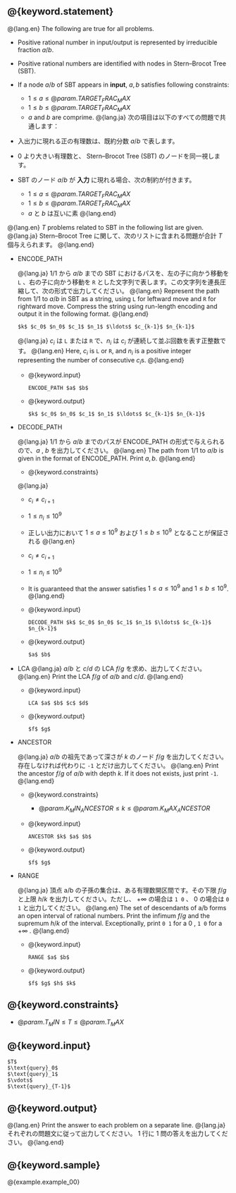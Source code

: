 ## @{keyword.statement}

@{lang.en}
The following are true for all problems.

- Positive rational number in input/output is represented by irreducible fraction $a/b$.
- Positive rational numbers are identified with nodes in Stern–Brocot Tree (SBT). 
- If a node $a/b$ of SBT appears in **input**, $a, b$ satisfies following constraints:
  - $1\leq a \leq @{param.TARGET_FRAC_MAX}$
  - $1\leq b \leq @{param.TARGET_FRAC_MAX}$
  - $a$ and $b$ are comprime.
@{lang.ja}
次の項目は以下のすべての問題で共通します：

- 入出力に現れる正の有理数は、既約分数 $a/b$ で表します。
- $0$ より大きい有理数と、 Stern–Brocot Tree (SBT) のノードを同一視します。
- SBT のノード $a/b$ が **入力** に現れる場合、次の制約が付きます。
  - $1\leq a \leq @{param.TARGET_FRAC_MAX}$
  - $1\leq b \leq @{param.TARGET_FRAC_MAX}$
  - $a$ と $b$ は互いに素
@{lang.end}

@{lang.en}
$T$ problems related to SBT in the following list are given. 
@{lang.ja}
Stern–Brocot Tree に関して、次のリストに含まれる問題が合計 $T$ 個与えられます。
@{lang.end}

- ENCODE_PATH

  @{lang.ja}
  $1/1$ から $a/b$ までの SBT におけるパスを、左の子に向かう移動を `L` 、右の子に向かう移動を `R` とした文字列で表します。この文字列を連長圧縮して、次の形式で出力してください。
  @{lang.en}
  Represent the path from $1/1$ to $a/b$ in SBT as a string, using `L` for leftward move and `R` for rightward move. 
  Compress the string using run-length encoding and output it in the following format.
  @{lang.end}
  ```
  $k$ $c_0$ $n_0$ $c_1$ $n_1$ $\ldots$ $c_{k-1}$ $n_{k-1}$
  ```

  @{lang.ja}
  $c_i$ は `L` または `R` で、$n_i$ は $c_i$ が連続して並ぶ回数を表す正整数です。
  @{lang.en}
  Here, $c_i$ is `L` or `R`, and $n_i$ is a positive integer representing the number of consecutive $c_i$s. 
  @{lang.end}

  - @{keyword.input}
    ```
    ENCODE_PATH $a$ $b$
    ```

  - @{keyword.output}
    ```
    $k$ $c_0$ $n_0$ $c_1$ $n_1$ $\ldots$ $c_{k-1}$ $n_{k-1}$
    ``` 
  
- DECODE_PATH

  @{lang.ja}
  $1/1$ から $a/b$ までのパスが ENCODE_PATH の形式で与えられるので、$a$ , $b$ を出力してください。 
  @{lang.en}
  The path from $1/1$ to $a/b$ is given in the format of ENCODE_PATH. 
  Print $a, b$. 
  @{lang.end}

  - @{keyword.constraints}

  @{lang.ja}
    - $c_i\neq c_{i+1}$
    - $1\leq n_i\leq 10^9$
    - 正しい出力において $1\leq a\leq 10^9$ および $1\leq b\leq 10^9$ となることが保証される
  @{lang.en}
    - $c_i\neq c_{i+1}$
    - $1\leq n_i\leq 10^9$
    - It is guaranteed that the answer satisfies $1\leq a\leq 10^9$ and $1\leq b\leq 10^9$.
  @{lang.end}

  - @{keyword.input}
    ```
    DECODE_PATH $k$ $c_0$ $n_0$ $c_1$ $n_1$ $\ldots$ $c_{k-1}$ $n_{k-1}$
    ```

  - @{keyword.output}
    ```
    $a$ $b$
    ``` 

- LCA
  @{lang.ja}
  $a/b$ と $c/d$ の LCA $f/g$ を求め、出力してください。
  @{lang.en}
  Print the LCA $f/g$ of $a/b$ and $c/d$.
  @{lang.end}

  - @{keyword.input}
    ```
    LCA $a$ $b$ $c$ $d$
    ```

  - @{keyword.output}
    ```
    $f$ $g$
    ``` 

- ANCESTOR

  @{lang.ja}
  $a/b$ の祖先であって深さが $k$ のノード $f/g$ を出力してください。存在しなければ代わりに `-1` とだけ出力してください。
  @{lang.en}
  Print the ancestor $f/g$ of $a/b$ with depth $k$. If it does not exists, just print `-1`.
  @{lang.end}

  - @{keyword.constraints}
  
    - $@{param.K_MIN_ANCESTOR} \leq k\leq @{param.K_MAX_ANCESTOR}$

  - @{keyword.input}
    ```
    ANCESTOR $k$ $a$ $b$
    ```

  - @{keyword.output}

    ```
    $f$ $g$
    ```

- RANGE

  @{lang.ja}
  頂点 a/b の子孫の集合は、ある有理数開区間です。その下限 $f/g$ と上限 $h/k$ を出力してください。ただし、 $+\infty$ の場合は `1 0` 、 $0$ の場合は `0 1` と出力してください。
  @{lang.en}
  The set of descendants of a/b forms an open interval of rational numbers. 
  Print the infimum $f/g$ and the supremum $h/k$ of the interval. 
  Exceptionally, print `0 1` for a $0$ , `1 0` for a $+\infty$ .
  @{lang.end}

  - @{keyword.input}

    ```
    RANGE $a$ $b$
    ```

  - @{keyword.output}

    ```
    $f$ $g$ $h$ $k$
    ```


## @{keyword.constraints}

- $@{param.T_MIN} \leq T \leq @{param.T_MAX}$

## @{keyword.input}

```
$T$
$\text{query}_0$
$\text{query}_1$
$\vdots$
$\text{query}_{T-1}$
```

## @{keyword.output}

@{lang.en}
Print the answer to each problem on a separate line.
@{lang.ja}
それぞれの問題文に従って出力してください。 $1$ 行に $1$ 問の答えを出力してください。
@{lang.end}

## @{keyword.sample}

@{example.example_00}
